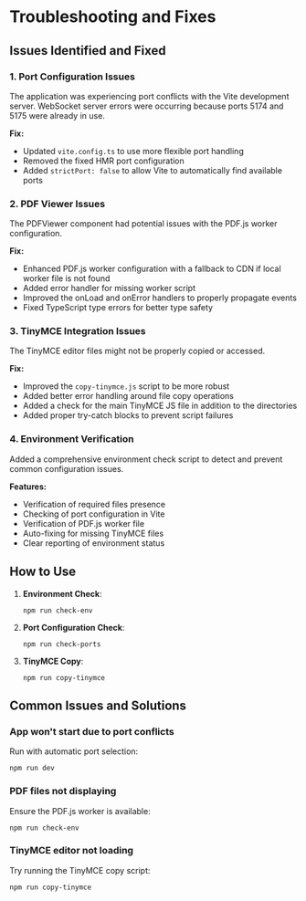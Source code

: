 # Troubleshooting and Fixes

## Issues Identified and Fixed

### 1. Port Configuration Issues
The application was experiencing port conflicts with the Vite development server. WebSocket server errors were occurring because ports 5174 and 5175 were already in use.

**Fix:**
- Updated `vite.config.ts` to use more flexible port handling
- Removed the fixed HMR port configuration
- Added `strictPort: false` to allow Vite to automatically find available ports

### 2. PDF Viewer Issues
The PDFViewer component had potential issues with the PDF.js worker configuration.

**Fix:**
- Enhanced PDF.js worker configuration with a fallback to CDN if local worker file is not found
- Added error handler for missing worker script
- Improved the onLoad and onError handlers to properly propagate events
- Fixed TypeScript type errors for better type safety

### 3. TinyMCE Integration Issues
The TinyMCE editor files might not be properly copied or accessed.

**Fix:**
- Improved the `copy-tinymce.js` script to be more robust
- Added better error handling around file copy operations
- Added a check for the main TinyMCE JS file in addition to the directories
- Added proper try-catch blocks to prevent script failures

### 4. Environment Verification
Added a comprehensive environment check script to detect and prevent common configuration issues.

**Features:**
- Verification of required files presence
- Checking of port configuration in Vite
- Verification of PDF.js worker file
- Auto-fixing for missing TinyMCE files
- Clear reporting of environment status

## How to Use

1. **Environment Check**:
   ```
   npm run check-env
   ```

2. **Port Configuration Check**:
   ```
   npm run check-ports
   ```

3. **TinyMCE Copy**:
   ```
   npm run copy-tinymce
   ```

## Common Issues and Solutions

### App won't start due to port conflicts
Run with automatic port selection:
```
npm run dev
```

### PDF files not displaying
Ensure the PDF.js worker is available:
```
npm run check-env
```

### TinyMCE editor not loading
Try running the TinyMCE copy script:
```
npm run copy-tinymce
``` 